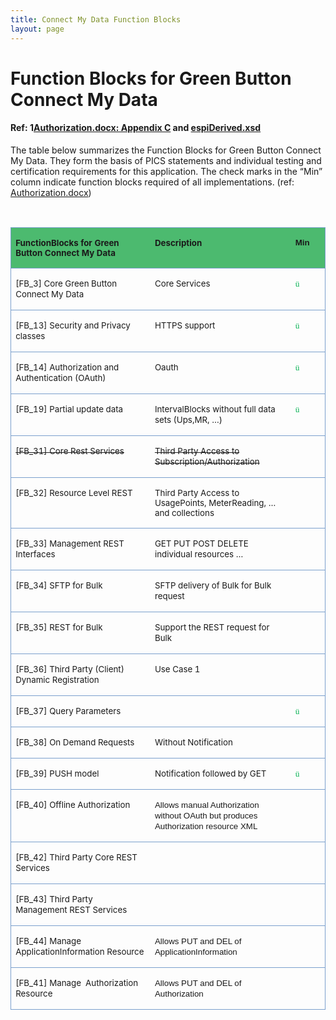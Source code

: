 ```yaml
---
title: Connect My Data Function Blocks
layout: page
---
```


<div>
<h1>Function Blocks for Green Button Connect My Data</h1>
<h4>Ref: 1<a href="http://osgug.ucaiug.org/sgsystems/OpenADE/Shared%20Documents/Testing%20and%20Certification/GreenButtonTestPlan/referenceMaterial/GreenButtonAuthorization.docx">Authorization.docx: Appendix C</a> and  <a href="https://github.com/energyos/OpenESPI-Common-java/blob/master/etc/espiDerived.xsd">espiDerived.xsd</a></h4>
<p>The table below summarizes the Function Blocks for Green Button Connect My Data. They form the basis of PICS statements and individual testing and certification requirements for this application. The check marks in the “Min” column indicate
function blocks required of all implementations.<u></u><u></u>
(ref: <a href="">Authorization.docx</a>)</p>
<p><u></u>&nbsp;<u></u></p>
<table border="1" cellspacing="0" cellpadding="0" width="100%" style="width:100.0%;border-collapse:collapse;border:none">
<tbody>
<tr style="height:42.0pt">
<td width="44%" valign="top" style="width:44.38%;border:solid #7ba0cd 1.0pt;border-right:none;background:#4CBA6F;padding:0in 5.4pt 0in 5.4pt;height:42.0pt">
<p class="MsoNormal" style="vertical-align:bottom"><b><span style="font-size:10pt">FunctionBlocks for Green Button Connect My Data</span></b><b><span style="font-size:10.0pt;font-family:Arial;color:white"><u></u><u></u></span></b></p>
</td>
<td width="44%" valign="top" style="width:44.68%;border-top:solid #7ba0cd 1.0pt;border-left:none;border-bottom:solid #7ba0cd 1.0pt;border-right:none;background:#4CBA6F;padding:0in 5.4pt 0in 5.4pt;height:42.0pt">
<p class="MsoNormal" style="vertical-align:bottom"><b><span style="font-size:10pt">Description</span></b><b><span style="font-size:10.0pt;font-family:Arial;color:white"><u></u><u></u></span></b></p>
</td>
<td width="10%" valign="top" style="width:10.94%;border:solid #7ba0cd 1.0pt;border-left:none;background:#4CBA6F;padding:0in 5.4pt 0in 5.4pt;height:42.0pt">
<p class="MsoNormal" style="vertical-align:bottom"><b><span style="font-size:10pt;font-family:Arial">Min</span></b><b><span style="font-size:10.0pt;font-family:Arial;color:white"><u></u><u></u></span></b></p>
</td>
</tr>
<tr style="height:12.75pt">
<td width="44%" valign="top" style="width:44.38%;border-top:none;border-left:solid #7ba0cd 1.0pt;border-bottom:solid #7ba0cd 1.0pt;border-right:none;padding:0in 5.4pt 0in 5.4pt;height:12.75pt">
<p class="MsoNormal" style="line-height:12.75pt;vertical-align:bottom"><span style="font-size:10pt">[FB_3] Core Green Button Connect My Data</span><span style="font-size:10.0pt;font-family:Arial"><u></u><u></u></span></p>
</td>
<td width="44%" valign="top" style="width:44.68%;border:none;border-bottom:solid #7ba0cd 1.0pt;padding:0in 5.4pt 0in 5.4pt;height:12.75pt">
<p class="MsoNormal" style="line-height:12.75pt;vertical-align:bottom"><span style="font-size:10pt">Core Services</span><span style="font-size:10.0pt;font-family:Arial"><u></u><u></u></span></p>
</td>
<td width="10%" valign="top" style="width:10.94%;border-top:none;border-left:none;border-bottom:solid #7ba0cd 1.0pt;border-right:solid #7ba0cd 1.0pt;padding:0in 5.4pt 0in 5.4pt;height:12.75pt">
<p class="MsoNormal" style="line-height:12.75pt;vertical-align:bottom"><span style="font-size:10.0pt;font-family:Wingdings;color:#00b050">ü</span><span style="font-size:10.0pt;font-family:Arial"><u></u><u></u></span></p>
</td>
</tr>
<tr style="height:12.75pt">
<td width="44%" valign="top" style="width:44.38%;border-top:none;border-left:solid #7ba0cd 1.0pt;border-bottom:solid #7ba0cd 1.0pt;border-right:none;padding:0in 5.4pt 0in 5.4pt;height:12.75pt">
<p class="MsoNormal" style="line-height:12.75pt;vertical-align:bottom"><span style="font-size:10pt">[FB_13] Security and Privacy classes</span><span style="font-size:10.0pt;font-family:Arial"><u></u><u></u></span></p>
</td>
<td width="44%" valign="top" style="width:44.68%;border:none;border-bottom:solid #7ba0cd 1.0pt;padding:0in 5.4pt 0in 5.4pt;height:12.75pt">
<p class="MsoNormal" style="line-height:12.75pt;vertical-align:bottom"><span style="font-size:10pt">HTTPS support</span><span style="font-size:10.0pt;font-family:Arial"><u></u><u></u></span></p>
</td>
<td width="10%" valign="top" style="width:10.94%;border-top:none;border-left:none;border-bottom:solid #7ba0cd 1.0pt;border-right:solid #7ba0cd 1.0pt;padding:0in 5.4pt 0in 5.4pt;height:12.75pt">
<p class="MsoNormal" style="line-height:12.75pt;vertical-align:bottom"><span style="font-size:10.0pt;font-family:Wingdings;color:#00b050">ü</span><span style="font-size:10.0pt;font-family:Arial"><u></u><u></u></span></p>
</td>
</tr>
<tr style="height:12.75pt">
<td width="44%" valign="top" style="width:44.38%;border-top:none;border-left:solid #7ba0cd 1.0pt;border-bottom:solid #7ba0cd 1.0pt;border-right:none;padding:0in 5.4pt 0in 5.4pt;height:12.75pt">
<p class="MsoNormal" style="line-height:12.75pt;vertical-align:bottom"><span style="font-size:10pt">[FB_14] Authorization and Authentication (OAuth)</span><span style="font-size:10.0pt;font-family:Arial"><u></u><u></u></span></p>
</td>
<td width="44%" valign="top" style="width:44.68%;border:none;border-bottom:solid #7ba0cd 1.0pt;padding:0in 5.4pt 0in 5.4pt;height:12.75pt">
<p class="MsoNormal" style="line-height:12.75pt;vertical-align:bottom"><span style="font-size:10pt">Oauth</span><span style="font-size:10.0pt;font-family:Arial"><u></u><u></u></span></p>
</td>
<td width="10%" valign="top" style="width:10.94%;border-top:none;border-left:none;border-bottom:solid #7ba0cd 1.0pt;border-right:solid #7ba0cd 1.0pt;padding:0in 5.4pt 0in 5.4pt;height:12.75pt">
<p class="MsoNormal" style="line-height:12.75pt;vertical-align:bottom"><span style="font-size:10.0pt;font-family:Wingdings;color:#00b050">ü</span><span style="font-size:10.0pt;font-family:Arial"><u></u><u></u></span></p>
</td>
</tr>
<tr style="height:12.75pt">
<td width="44%" valign="top" style="width:44.38%;border-top:none;border-left:solid #7ba0cd 1.0pt;border-bottom:solid #7ba0cd 1.0pt;border-right:none;padding:0in 5.4pt 0in 5.4pt;height:12.75pt">
<p class="MsoNormal" style="line-height:12.75pt;vertical-align:bottom"><span style="font-size:10pt">[FB_19] Partial update data</span><span style="font-size:10.0pt;font-family:Arial"><u></u><u></u></span></p>
</td>
<td width="44%" valign="top" style="width:44.68%;border:none;border-bottom:solid #7ba0cd 1.0pt;padding:0in 5.4pt 0in 5.4pt;height:12.75pt">
<p class="MsoNormal" style="line-height:12.75pt;vertical-align:bottom"><span style="font-size:10pt">IntervalBlocks without full data sets (Ups,MR, …)</span><span style="font-size:10.0pt;font-family:Arial"><u></u><u></u></span></p>
</td>
<td width="10%" valign="top" style="width:10.94%;border-top:none;border-left:none;border-bottom:solid #7ba0cd 1.0pt;border-right:solid #7ba0cd 1.0pt;padding:0in 5.4pt 0in 5.4pt;height:12.75pt">
<p class="MsoNormal" style="line-height:12.75pt;vertical-align:bottom"><span style="font-size:10.0pt;font-family:Wingdings;color:#00b050">ü</span><span style="font-size:10.0pt;font-family:Arial"><u></u><u></u></span></p>
</td>
</tr>
<tr style="height:12.75pt">
<td width="44%" valign="top" style="width:44.38%;border-top:none;border-left:solid #7ba0cd 1.0pt;border-bottom:solid #7ba0cd 1.0pt;border-right:none;padding:0in 5.4pt 0in 5.4pt;height:12.75pt">
<p class="MsoNormal" style="line-height:12.75pt;vertical-align:bottom"><s><span style="font-size:10pt">[FB_31] Core Rest Services</span></s><span style="font-size:10.0pt;font-family:Arial"><u></u><u></u></span></p>
</td>
<td width="44%" valign="top" style="width:44.68%;border:none;border-bottom:solid #7ba0cd 1.0pt;padding:0in 5.4pt 0in 5.4pt;height:12.75pt">
<p class="MsoNormal" style="line-height:12.75pt;vertical-align:bottom"><s><span style="font-size:10pt">Third Party Access to Subscription/Authorization</span></s><span style="font-size:10.0pt;font-family:Arial"><u></u><u></u></span></p>
</td>
<td width="10%" valign="top" style="width:10.94%;border-top:none;border-left:none;border-bottom:solid #7ba0cd 1.0pt;border-right:solid #7ba0cd 1.0pt;padding:0in 5.4pt 0in 5.4pt;height:12.75pt">
</td>
</tr>
<tr style="height:30.0pt">
<td width="44%" valign="top" style="width:44.38%;border-top:none;border-left:solid #7ba0cd 1.0pt;border-bottom:solid #7ba0cd 1.0pt;border-right:none;padding:0in 5.4pt 0in 5.4pt;height:30.0pt">
<p class="MsoNormal" style="vertical-align:bottom"><span style="font-size:10pt">[FB_32] Resource Level REST</span><span style="font-size:10.0pt;font-family:Arial"><u></u><u></u></span></p>
</td>
<td width="44%" valign="top" style="width:44.68%;border:none;border-bottom:solid #7ba0cd 1.0pt;padding:0in 5.4pt 0in 5.4pt;height:30.0pt">
<p class="MsoNormal" style="vertical-align:bottom"><span style="font-size:10pt">Third Party Access to UsagePoints, MeterReading, … and collections</span><span style="font-size:10.0pt;font-family:Arial"><u></u><u></u></span></p>
</td>
<td width="10%" valign="top" style="width:10.94%;border-top:none;border-left:none;border-bottom:solid #7ba0cd 1.0pt;border-right:solid #7ba0cd 1.0pt;padding:0in 5.4pt 0in 5.4pt;height:30.0pt">
</td>
</tr>
<tr style="height:12.75pt">
<td width="44%" valign="top" style="width:44.38%;border-top:none;border-left:solid #7ba0cd 1.0pt;border-bottom:solid #7ba0cd 1.0pt;border-right:none;padding:0in 5.4pt 0in 5.4pt;height:12.75pt">
<p class="MsoNormal" style="line-height:12.75pt;vertical-align:bottom"><span style="font-size:10pt">[FB_33] Management REST Interfaces</span><span style="font-size:10.0pt;font-family:Arial"><u></u><u></u></span></p>
</td>
<td width="44%" valign="top" style="width:44.68%;border:none;border-bottom:solid #7ba0cd 1.0pt;padding:0in 5.4pt 0in 5.4pt;height:12.75pt">
<p class="MsoNormal" style="line-height:12.75pt;vertical-align:bottom"><span style="font-size:10pt">GET PUT POST DELETE individual resources …</span><span style="font-size:10.0pt;font-family:Arial"><u></u><u></u></span></p>
</td>
<td width="10%" valign="top" style="width:10.94%;border-top:none;border-left:none;border-bottom:solid #7ba0cd 1.0pt;border-right:solid #7ba0cd 1.0pt;padding:0in 5.4pt 0in 5.4pt;height:12.75pt">
</td>
</tr>
<tr style="height:12.75pt">
<td width="44%" valign="top" style="width:44.38%;border-top:none;border-left:solid #7ba0cd 1.0pt;border-bottom:solid #7ba0cd 1.0pt;border-right:none;padding:0in 5.4pt 0in 5.4pt;height:12.75pt">
<p class="MsoNormal" style="line-height:12.75pt;vertical-align:bottom"><span style="font-size:10pt">[FB_34] SFTP for Bulk</span><span style="font-size:10.0pt;font-family:Arial"><u></u><u></u></span></p>
</td>
<td width="44%" valign="top" style="width:44.68%;border:none;border-bottom:solid #7ba0cd 1.0pt;padding:0in 5.4pt 0in 5.4pt;height:12.75pt">
<p class="MsoNormal" style="line-height:12.75pt;vertical-align:bottom"><span style="font-size:10pt">SFTP delivery of Bulk for Bulk request</span><span style="font-size:10.0pt;font-family:Arial"><u></u><u></u></span></p>
</td>
<td width="10%" valign="top" style="width:10.94%;border-top:none;border-left:none;border-bottom:solid #7ba0cd 1.0pt;border-right:solid #7ba0cd 1.0pt;padding:0in 5.4pt 0in 5.4pt;height:12.75pt">
</td>
</tr>
<tr style="height:12.75pt">
<td width="44%" valign="top" style="width:44.38%;border-top:none;border-left:solid #7ba0cd 1.0pt;border-bottom:solid #7ba0cd 1.0pt;border-right:none;padding:0in 5.4pt 0in 5.4pt;height:12.75pt">
<p class="MsoNormal" style="line-height:12.75pt;vertical-align:bottom"><span style="font-size:10pt">[FB_35] REST for Bulk</span><span style="font-size:10.0pt;font-family:Arial"><u></u><u></u></span></p>
</td>
<td width="44%" valign="top" style="width:44.68%;border:none;border-bottom:solid #7ba0cd 1.0pt;padding:0in 5.4pt 0in 5.4pt;height:12.75pt">
<p class="MsoNormal" style="line-height:12.75pt;vertical-align:bottom"><span style="font-size:10pt">Support the REST request for Bulk</span><span style="font-size:10.0pt;font-family:Arial"><u></u><u></u></span></p>
</td>
<td width="10%" valign="top" style="width:10.94%;border-top:none;border-left:none;border-bottom:solid #7ba0cd 1.0pt;border-right:solid #7ba0cd 1.0pt;padding:0in 5.4pt 0in 5.4pt;height:12.75pt">
</td>
</tr>
<tr style="height:12.75pt">
<td width="44%" valign="top" style="width:44.38%;border-top:none;border-left:solid #7ba0cd 1.0pt;border-bottom:solid #7ba0cd 1.0pt;border-right:none;padding:0in 5.4pt 0in 5.4pt;height:12.75pt">
<p class="MsoNormal" style="line-height:12.75pt;vertical-align:bottom"><span style="font-size:10pt">[FB_36] Third Party (Client) Dynamic Registration</span><span style="font-size:10.0pt;font-family:Arial"><u></u><u></u></span></p>
</td>
<td width="44%" valign="top" style="width:44.68%;border:none;border-bottom:solid #7ba0cd 1.0pt;padding:0in 5.4pt 0in 5.4pt;height:12.75pt">
<p class="MsoNormal" style="line-height:12.75pt;vertical-align:bottom"><span style="font-size:10pt">Use Case 1</span><span style="font-size:10.0pt;font-family:Arial"><u></u><u></u></span></p>
</td>
<td width="10%" valign="top" style="width:10.94%;border-top:none;border-left:none;border-bottom:solid #7ba0cd 1.0pt;border-right:solid #7ba0cd 1.0pt;padding:0in 5.4pt 0in 5.4pt;height:12.75pt">
</td>
</tr>
<tr style="height:12.75pt">
<td width="44%" valign="top" style="width:44.38%;border-top:none;border-left:solid #7ba0cd 1.0pt;border-bottom:solid #7ba0cd 1.0pt;border-right:none;padding:0in 5.4pt 0in 5.4pt;height:12.75pt">
<p class="MsoNormal" style="line-height:12.75pt;vertical-align:bottom"><span style="font-size:10pt">[FB_37] Query Parameters</span><span style="font-size:10.0pt;font-family:Arial"><u></u><u></u></span></p>
</td>
<td width="44%" valign="top" style="width:44.68%;border:none;border-bottom:solid #7ba0cd 1.0pt;padding:0in 5.4pt 0in 5.4pt;height:12.75pt">
</td>
<td width="10%" valign="top" style="width:10.94%;border-top:none;border-left:none;border-bottom:solid #7ba0cd 1.0pt;border-right:solid #7ba0cd 1.0pt;padding:0in 5.4pt 0in 5.4pt;height:12.75pt">
<p class="MsoNormal" style="line-height:12.75pt;vertical-align:bottom"><span style="font-size:10.0pt;font-family:Wingdings;color:#00b050">ü</span><span style="font-size:10.0pt;font-family:Arial"><u></u><u></u></span></p>
</td>
</tr>
<tr style="height:12.75pt">
<td width="44%" valign="top" style="width:44.38%;border-top:none;border-left:solid #7ba0cd 1.0pt;border-bottom:solid #7ba0cd 1.0pt;border-right:none;padding:0in 5.4pt 0in 5.4pt;height:12.75pt">
<p class="MsoNormal" style="line-height:12.75pt;vertical-align:bottom"><span style="font-size:10pt">[FB_38] On Demand Requests</span><span style="font-size:10.0pt;font-family:Arial"><u></u><u></u></span></p>
</td>
<td width="44%" valign="top" style="width:44.68%;border:none;border-bottom:solid #7ba0cd 1.0pt;padding:0in 5.4pt 0in 5.4pt;height:12.75pt">
<p class="MsoNormal" style="line-height:12.75pt;vertical-align:bottom"><span style="font-size:10pt">Without Notification</span><span style="font-size:10.0pt;font-family:Arial"><u></u><u></u></span></p>
</td>
<td width="10%" valign="top" style="width:10.94%;border-top:none;border-left:none;border-bottom:solid #7ba0cd 1.0pt;border-right:solid #7ba0cd 1.0pt;padding:0in 5.4pt 0in 5.4pt;height:12.75pt">
</td>
</tr>
<tr style="height:12.75pt">
<td width="44%" valign="top" style="width:44.38%;border-top:none;border-left:solid #7ba0cd 1.0pt;border-bottom:solid #7ba0cd 1.0pt;border-right:none;padding:0in 5.4pt 0in 5.4pt;height:12.75pt">
<p class="MsoNormal" style="line-height:12.75pt;vertical-align:bottom"><span style="font-size:10pt">[FB_39] PUSH model</span><span style="font-size:10.0pt;font-family:Arial"><u></u><u></u></span></p>
</td>
<td width="44%" valign="top" style="width:44.68%;border:none;border-bottom:solid #7ba0cd 1.0pt;padding:0in 5.4pt 0in 5.4pt;height:12.75pt">
<p class="MsoNormal" style="line-height:12.75pt;vertical-align:bottom"><span style="font-size:10pt">Notification followed by GET</span><span style="font-size:10.0pt;font-family:Arial"><u></u><u></u></span></p>
</td>
<td width="10%" valign="top" style="width:10.94%;border-top:none;border-left:none;border-bottom:solid #7ba0cd 1.0pt;border-right:solid #7ba0cd 1.0pt;padding:0in 5.4pt 0in 5.4pt;height:12.75pt">
<p class="MsoNormal" style="line-height:12.75pt;vertical-align:bottom"><span style="font-size:10.0pt;font-family:Wingdings;color:#00b050">ü</span><span style="font-size:10.0pt;font-family:Arial"><u></u><u></u></span></p>
</td>
</tr>
<tr style="height:12.75pt">
<td width="44%" valign="top" style="width:44.38%;border-top:none;border-left:solid #7ba0cd 1.0pt;border-bottom:solid #7ba0cd 1.0pt;border-right:none;padding:0in 5.4pt 0in 5.4pt;height:12.75pt">
<p class="MsoNormal" style="line-height:12.75pt;vertical-align:bottom"><span style="font-size:10pt">[FB_40] Offline Authorization</span><span style="font-size:10.0pt;font-family:Arial"><u></u><u></u></span></p>
</td>
<td width="44%" valign="top" style="width:44.68%;border:none;border-bottom:solid #7ba0cd 1.0pt;padding:0in 5.4pt 0in 5.4pt;height:12.75pt">
<p class="MsoNormal" style="line-height:12.75pt;vertical-align:bottom"><span style="font-size:10pt;font-family:Arial">Allows manual Authorization without OAuth but produces Authorization resource XML</span><span style="font-size:10.0pt;font-family:Arial"><u></u><u></u></span></p>
</td>
<td width="10%" valign="top" style="width:10.94%;border-top:none;border-left:none;border-bottom:solid #7ba0cd 1.0pt;border-right:solid #7ba0cd 1.0pt;padding:0in 5.4pt 0in 5.4pt;height:12.75pt">
</td>
</tr>
<tr style="height:12.75pt">
<td width="44%" valign="top" style="width:44.38%;border-top:none;border-left:solid #7ba0cd 1.0pt;border-bottom:solid #7ba0cd 1.0pt;border-right:none;padding:0in 5.4pt 0in 5.4pt;height:12.75pt">
<p class="MsoNormal" style="line-height:12.75pt;vertical-align:bottom"><span style="font-size:10pt">[FB_42] Third Party Core REST Services</span><span style="font-size:10.0pt;font-family:Arial"><u></u><u></u></span></p>
</td>
<td width="44%" valign="top" style="width:44.68%;border:none;border-bottom:solid #7ba0cd 1.0pt;padding:0in 5.4pt 0in 5.4pt;height:12.75pt">
</td>
<td width="10%" valign="top" style="width:10.94%;border-top:none;border-left:none;border-bottom:solid #7ba0cd 1.0pt;border-right:solid #7ba0cd 1.0pt;padding:0in 5.4pt 0in 5.4pt;height:12.75pt">
</td>
</tr>
<tr style="height:12.75pt">
<td width="44%" valign="top" style="width:44.38%;border-top:none;border-left:solid #7ba0cd 1.0pt;border-bottom:solid #7ba0cd 1.0pt;border-right:none;padding:0in 5.4pt 0in 5.4pt;height:12.75pt">
<p class="MsoNormal" style="line-height:12.75pt;vertical-align:bottom"><span style="font-size:10pt">[FB_43] Third Party Management REST Services</span><span style="font-size:10.0pt;font-family:Arial"><u></u><u></u></span></p>
</td>
<td width="44%" valign="top" style="width:44.68%;border:none;border-bottom:solid #7ba0cd 1.0pt;padding:0in 5.4pt 0in 5.4pt;height:12.75pt">
</td>
<td width="10%" valign="top" style="width:10.94%;border-top:none;border-left:none;border-bottom:solid #7ba0cd 1.0pt;border-right:solid #7ba0cd 1.0pt;padding:0in 5.4pt 0in 5.4pt;height:12.75pt">
</td>
</tr>
<tr style="height:12.75pt">
<td width="44%" valign="top" style="width:44.38%;border-top:none;border-left:solid #7ba0cd 1.0pt;border-bottom:solid #7ba0cd 1.0pt;border-right:none;padding:0in 5.4pt 0in 5.4pt;height:12.75pt">
<p class="MsoNormal" style="line-height:12.75pt;vertical-align:bottom"><span style="font-size:10pt">[FB_44] Manage ApplicationInformation Resource</span><span style="font-size:10.0pt;font-family:Arial"><u></u><u></u></span></p>
</td>
<td width="44%" valign="top" style="width:44.68%;border:none;border-bottom:solid #7ba0cd 1.0pt;padding:0in 5.4pt 0in 5.4pt;height:12.75pt">
<p class="MsoNormal" style="line-height:12.75pt;vertical-align:bottom"><span style="font-size:10pt;font-family:Arial">Allows PUT and DEL of ApplicationInformation
</span><span style="font-size:10.0pt;font-family:Arial"><u></u><u></u></span></p>
</td>
<td width="10%" valign="top" style="width:10.94%;border-top:none;border-left:none;border-bottom:solid #7ba0cd 1.0pt;border-right:solid #7ba0cd 1.0pt;padding:0in 5.4pt 0in 5.4pt;height:12.75pt">
</td>
</tr>
<tr style="height:12.75pt">
<td width="44%" valign="top" style="width:44.38%;border-top:none;border-left:solid #7ba0cd 1.0pt;border-bottom:solid #7ba0cd 1.0pt;border-right:none;padding:0in 5.4pt 0in 5.4pt;height:12.75pt">
<p class="MsoNormal" style="line-height:12.75pt;vertical-align:bottom"><span style="font-size:10pt">[FB_41] Manage&nbsp; Authorization Resource</span><span style="font-size:10.0pt;font-family:Arial"><u></u><u></u></span></p>
</td>
<td width="44%" valign="top" style="width:44.68%;border:none;border-bottom:solid #7ba0cd 1.0pt;padding:0in 5.4pt 0in 5.4pt;height:12.75pt">
<p class="MsoNormal" style="line-height:12.75pt;vertical-align:bottom"><span style="font-size:10pt;font-family:Arial">Allows PUT and DEL of&nbsp; Authorization</span><span style="font-size:10.0pt;font-family:Arial"><u></u><u></u></span></p>
</td>
<td width="10%" valign="top" style="width:10.94%;border-top:none;border-left:none;border-bottom:solid #7ba0cd 1.0pt;border-right:solid #7ba0cd 1.0pt;padding:0in 5.4pt 0in 5.4pt;height:12.75pt">
</td>
</tr>
</tbody>
</table>
<p><u></u>&nbsp;<u></u></p>
</div>
